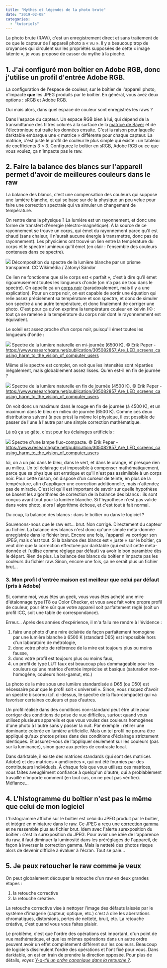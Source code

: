 ```yaml
---
title: "Mythes et légendes de la photo brute"
date: "2019-02-08"
categories: 
  - "tutoriels"
---
```


La photo brute (RAW), c'est un enregistrement direct et sans traitement de ce que le capteur de l'appareil photo a « vu ». Il y a beaucoup trop de croyances qui circulent sur les propriétés supposées de cette « image latente », je vous propose de casser du mythe à la pioche.

## 1\. J'ai configuré mon boîtier en Adobe RGB, donc j'utilise un profil d'entrée Adobe RGB.

La configuration de l'espace de couleur, sur le boîtier de l'appareil photo, n'impacte **que** les JPEG produits par le boîtier. En général, vous avez deux options : sRGB et Adobe RGB.

Oui mais alors, dans quel espace de couleur sont enregistrés les raws ?

Dans l'espace du capteur. Un espace RGB bien à lui, qui dépend de la transmittance  des filtres colorés à la surface de la [matrice de Bayer](https://www.google.com/url?sa=t&rct=j&q=&esrc=s&source=web&cd=4&cad=rja&uact=8&ved=2ahUKEwim1vbDvqvgAhXhzVkKHa9DBxkQFjADegQIDBAB&url=https%3A%2F%2Ffr.wikipedia.org%2Fwiki%2FMatrice_de_Bayer&usg=AOvVaw2FZIqJFJ2hJlvVg4-C9Oji) et de l'électronique qui traite les données ensuite. C'est la raison pour laquelle darktable embarque une « matrice » différente pour chaque capteur. La matrice, c'est juste le profil de couleur le plus simple qui existe : un tableau de coefficients 3 × 3. Configurez le boîtier en sRGB, Adobe RGB ou ce que vous voulez,  ça n'impacte pas le raw.

## 2\. Faire la balance des blancs sur l'appareil permet d'avoir de meilleures couleurs dans le raw

La balance des blancs, c'est une compensation des couleurs qui suppose une lumière blanche, et qui se base sur de la physique un peu velue pour faire une correction spectrale qui va simuler un changement de température.

On rentre dans la physique ? La lumière est un rayonnement, et donc une forme de transfert d'énergie (électro-magnétique). À la source de ce rayonnement se trouve un corps, qui émet du rayonnement parce qu'il est chaud (sans chaleur, il n'aurait aucune énergie à transmettre, donc pas de rayonnement). Les physiciens ont trouvé un lien entre la température du corps et le spectre lumineux qu'il émet (en clair : l'ensemble des couleurs contenues dans ce spectre).

[![](images/1280px-Sz%C3%ADnsz%C3%B3r%C3%B3d%C3%A1s_prizm%C3%A1n1.jpg)](https://upload.wikimedia.org/wikipedia/commons/thumb/4/47/Sz%C3%ADnsz%C3%B3r%C3%B3d%C3%A1s_prizm%C3%A1n1.jpg/1280px-Sz%C3%ADnsz%C3%B3r%C3%B3d%C3%A1s_prizm%C3%A1n1.jpg) Décomposition du spectre de la lumière blanche par un prisme transparent. CC Wikimédia / Zátonyi Sándor

Ce lien ne fonctionne que si le corps est « parfait », c'est à dire qu'il émet rigoureusement toutes les longueurs d'onde (on n'a pas de trou dans le spectre). On appelle ça un [corps noir](https://fr.wikipedia.org/wiki/Corps_noir) (paradoxalement, mais il y a une explication). Pour un corps noir, on est capable de sortir une équation qui relie assez précisément sa température et son spectre, et donc de simuler son spectre à une autre température, et donc finalement de corriger une photo. C'est pour ça qu'on exprime la température couleur en kelvin (K) : tout ça se ramène à la température du corps noir dont le rayonnemment est équivalent.

Le soleil est assez proche d'un corps noir, puisqu'il émet toutes les longueurs d'onde :

[![](images/Spectre-de-la-lumiere-naturelle-en-milieu-de-journee.png)](https://darktable.fr/wp-content/uploads/2019/02/Spectre-de-la-lumiere-naturelle-en-milieu-de-journee.png) Spectre de la lumière naturelle en mi-journée (6500 K). © Erik Peper - https://www.researchgate.net/publication/305082857_Are_LED_screens_causing_harm_to_the_vision_of_computer_users

Même si le spectre est complet, on voit que les intensités sont réparties inégalement, mais globablement assez lisses. Qu'en est-il en fin de journée ?

[![](images/Spectre-de-la-lumiere-naturelle-au-coucher-du-soleil.png)](https://darktable.fr/wp-content/uploads/2019/02/Spectre-de-la-lumiere-naturelle-au-coucher-du-soleil.png) Spectre de la lumière naturelle en fin de journée (4500 K). © Erik Peper - https://www.researchgate.net/publication/305082857_Are_LED_screens_causing_harm_to_the_vision_of_computer_users

On voit donc un maximum dans le rouge en fin de journée (à 4500 K), et un maximum dans le bleu en milieu de journée (6500 K). Comme ces deux distributions suivent (à peu près) la même loi physique, il est possible de passer de l'une à l'autre par une simple correction mathématique.

Là où ça se gâte, c'est pour les éclairages artificiels :

[![](images/Spectre-lumineux-dune-lampe-fluo-compacte.png)](https://darktable.fr/wp-content/uploads/2019/02/Spectre-lumineux-dune-lampe-fluo-compacte.png) Spectre d'une lampe fluo-compacte. © Erik Peper - https://www.researchgate.net/publication/305082857_Are_LED_screens_causing_harm_to_the_vision_of_computer_users

Ici, on a un pic dans le bleu, dans le vert, et dans le orange, et presque rien au milieu. Un tel éclairage est impossible à compenser mathématiquement, parce que sa physique est erratique et qu'il n'est pas assimilable à un corps noir. Pour cette raison, on dispose d'un curseur de teinte, en plus de la température, afin d'appliquer une correction additionnelle, mais n'attendez pas de miracle. C'est ici qu'il est important de savoir sur quelle hypothèse se basent les algorithmes de correction de la balance des blancs : ils sont conçus avant tout pour la lumière blanche. Si l'hypothèse n'est pas valide dans votre photo, alors l'algorithme échoue, et c'est tout à fait normal.

Du coup, la balance des blancs : dans le boîtier ou dans le logiciel ?

Souvenons-nous que le raw est… brut. Non corrigé. Directement du capteur au fichier. La balance des blancs n'est donc qu'une simple méta-donnée enregistrée dans le fichier brut. Encore une fois, l'appareil va corriger son JPEG, mais c'est tout. Si la balance des blancs est « juste » sur le boîtier, ça veut dire que la correction effectuée par darktable (qui extrait cette méta-donnée et l'utilise comme réglage par défaut) va avoir le bon paramètre dès le départ. Rien de plus. La balance des blancs du boîtier n'impacte pas les couleurs du fichier raw. Sinon, encore une fois, ça ne serait plus un fichier brut…

### 3\. Mon profil d'entrée maison est meilleur que celui par défaut (pris à Adobe)

Si, comme moi, vous êtes un geek, vous vous êtes acheté une mire d'étalonnage type IT8 ou Color Checker, et vous avez fait votre propre profil de couleur, pour être sûr que votre appareil soit parfaitement réglé (soit un profil ICC, soit une table de correspondance).

Erreur… Après des années d'expérience, il m'a fallu me rendre à l'évidence :

1. faire une photo d'une mire éclairée de façon parfaitement homogène par une lumière blanche à 6500 K (standard D65) est impossible hors d'un laboratoire de métrologie,
2. donc votre photo de référence de la mire est toujours plus ou moins fausse,
3. donc votre profil est toujours plus ou moins faux,
4. un profil de type LUT faux est beaucoup plus dommageable pour les couleurs qu'une matrice d'entrée imprécise et basique (saturation non-homogène, couleurs hors-gamut, etc.)

La photo de la mire sous une lumière standardisée à D65 (ou D50) est nécessaire pour que le profil soit « universel ». Sinon, vous risquez d'avoir un spectre biscornu (cf. ci-dessus, le spectre de la fluo-compacte) qui va favoriser certaines couleurs et pas d'autres.

Un profil réalisé dans des conditions non-standard peut être utile pour corriger des conditions de prise de vue difficiles, surtout quand vous utilisez plusieurs appareils et que vous voulez des couleurs homogènes d'une photo à l'autre sans y passer la nuit. Par exemple : retirer une dominante colorée en lumière artificielle. Mais un tel profil ne pourra être appliqué qu'aux photos prises dans des conditions d'éclairage strictement identiques. Et assurez-vous de l'appliquer seulement sur les couleurs (pas sur la luminance), sinon gare aux pertes de contraste local.

Dans darktable, il existe des matrices standards (qui sont des matrices Adobe) et des matrices « améliorées », qui ont été fournies par des contributeurs individuels. À chaque fois que vous utilisez ces matrices, vous faites aveuglément confiance à quelqu'un d'autre, qui a problablement travaillé n'importe comment (en tout cas, on ne peut pas vérifier). Méfiance…

## 4\. L'histogramme du boîtier n'est pas le même que celui de mon logiciel

L'histogramme affiché sur le boîtier est celui du JPEG produit par le boîtier, et intégré en miniature dans le raw. Ce JPEG a reçu une [correction gamma](https://fr.wikipedia.org/wiki/Correction_gamma) et ne ressemble plus au fichier brut. Idem avec l'alerte surexposition du boîtier : c'est la surexposition du JPEG. Pour avoir une idée de l'apparence du raw, il faut diminuer la luminosité dans les préréglages de l'appareil, de façon à inverser la correction gamma. Mais la netteté des photos risque alors de devenir difficile à évaluer à l'écran. Tout se paie…

## 5\. Je peux retoucher le raw comme je veux

On peut globalement découper la retouche d'un raw en deux grandes étapes :

1. la retouche corrective
2. la retouche créative.

La retouche corrective vise à nettoyer l'image des défauts laissés par le système d'imagerie (capteur, optique, etc.) c'est à dire les aberrations chromatiques, distorsions, pertes de netteté, bruit, etc. La retouche créative, c'est quand vous vous faites plaisir.

Le problème, c'est que l'ordre des opérations est important, d'un point de vue mathématique, et que les mêmes opérations dans un autre ordre peuvent avoir un effet complètement différent sur les couleurs. Beaucoup de logiciels dissimulent l'ordre des opérations et l'ont fixé pour vous. Dans darktable, on est en train de prendre la direction opposée. Pour plus de détails, voyez [_Y-a-t'il un ordre canonique dans la retouche ?_](https://darktable.fr/2019/01/y-a-t-til-un-ordre-canonique-dans-la-retouche-photo/).
